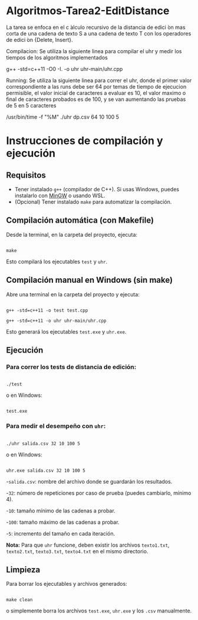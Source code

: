 # Algoritmos-Tarea2-EditDistance

La tarea se enfoca en el c ́alculo recursivo de la distancia de edici ́on mas corta de una cadena de texto S a una cadena de texto T con los operadores de edici ́on {Delete, Insert}.

Compilacion: Se utiliza la siguiente linea para compilar el uhr y medir los tiempos de los algoritmos implementados

g++ -std=c++11 -O0 -I. -o uhr uhr-main/uhr.cpp

Running: Se utiliza la siguiente linea para correr el uhr, donde el primer valor correspondiente a las runs debe ser 64 por temas de tiempo de ejecucion permisible, el valor inicial de caracteres a evaluar es 10, el valor maximo o final de caracteres probados es de 100, y se van aumentando las pruebas de 5 en 5 caracteres

/usr/bin/time -f "%M" ./uhr dp.csv 64 10 100 5


# Instrucciones de compilación y ejecución

## Requisitos

- Tener instalado `g++` (compilador de C++). Si usas Windows, puedes instalarlo con [MinGW](https://www.mingw-w64.org/) o usando WSL.
- (Opcional) Tener instalado `make` para automatizar la compilación.

## Compilación automática (con Makefile)

Desde la terminal, en la carpeta del proyecto, ejecuta:

```

make

```

Esto compilará los ejecutables `test` y `uhr`.

## Compilación manual en Windows (sin make)

Abre una terminal en la carpeta del proyecto y ejecuta:

```

g++ -std=c++11 -o test test.cpp 

g++ -std=c++11 -o uhr uhr-main/uhr.cpp

```

Esto generará los ejecutables `test.exe` y `uhr.exe`.

## Ejecución

### Para correr los tests de distancia de edición:

```

./test

```

o en Windows:

```

test.exe

```

### Para medir el desempeño con `uhr`:

```

./uhr salida.csv 32 10 100 5

```

o en Windows:

```

uhr.exe salida.csv 32 10 100 5

```

-`salida.csv`: nombre del archivo donde se guardarán los resultados.

-`32`: número de repeticiones por caso de prueba (puedes cambiarlo, mínimo 4).

-`10`: tamaño mínimo de las cadenas a probar.

-`100`: tamaño máximo de las cadenas a probar.

-`5`: incremento del tamaño en cada iteración.

**Nota:** Para que `uhr` funcione, deben existir los archivos `texto1.txt`, `texto2.txt`, `texto3.txt`, `texto4.txt` en el mismo directorio.

## Limpieza

Para borrar los ejecutables y archivos generados:

```

make clean

```

o simplemente borra los archivos `test.exe`, `uhr.exe` y los `.csv` manualmente.
